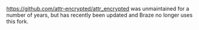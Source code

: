 <https://github.com/attr-encrypted/attr_encrypted> was unmaintained for a number of years, but has recently been updated and Braze no longer uses this fork.
